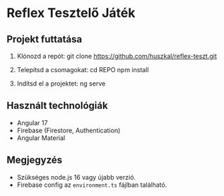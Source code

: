 # Reflex Tesztelő Játék

## Projekt futtatása

1. Klónozd a repót:
	git clone https://github.com/huszkal/reflex-teszt.git

2. Telepítsd a csomagokat:
   cd REPO
   npm install

3. Indítsd el a projektet:
   ng serve

## Használt technológiák
- Angular 17
- Firebase (Firestore, Authentication)
- Angular Material

## Megjegyzés
- Szükséges node.js 16 vagy újabb verzió.
- Firebase config az `environment.ts` fájlban található.
